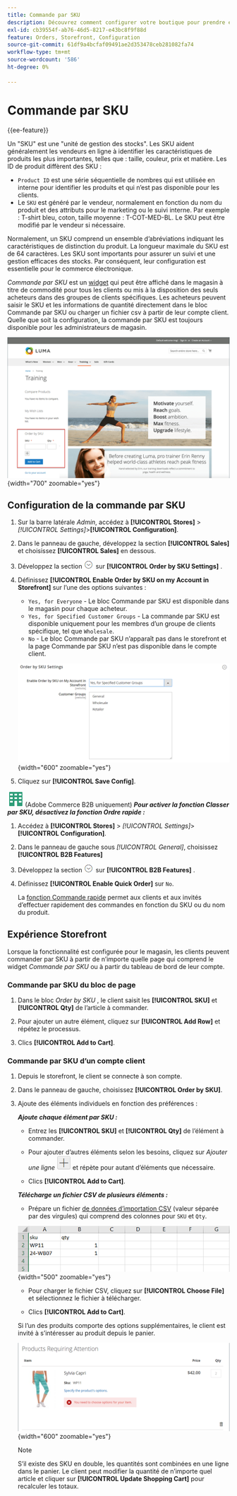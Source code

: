 ```yaml
---
title: Commande par SKU
description: Découvrez comment configurer votre boutique pour prendre en charge la commande par SKU à titre de commodité pour vos clients.
exl-id: cb39554f-ab76-46d5-8217-e43bc8f9f88d
feature: Orders, Storefront, Configuration
source-git-commit: 61df9a4bcfaf09491ae2d353478ceb281082fa74
workflow-type: tm+mt
source-wordcount: '586'
ht-degree: 0%

---
```


# Commande par SKU

{{ee-feature}}

Un &quot;SKU&quot; est une &quot;unité de gestion des stocks&quot;. Les SKU aident généralement les vendeurs en ligne à identifier les caractéristiques de produits les plus importantes, telles que : taille, couleur, prix et matière. Les ID de produit diffèrent des SKU :

- `Product ID` est une série séquentielle de nombres qui est utilisée en interne pour identifier les produits et qui n’est pas disponible pour les clients.
- Le `SKU` est généré par le vendeur, normalement en fonction du nom du produit et des attributs pour le marketing ou le suivi interne. Par exemple : T-shirt bleu, coton, taille moyenne : T-COT-MED-BL. Le SKU peut être modifié par le vendeur si nécessaire.

Normalement, un SKU comprend un ensemble d’abréviations indiquant les caractéristiques de distinction du produit. La longueur maximale du SKU est de 64 caractères. Les SKU sont importants pour assurer un suivi et une gestion efficaces des stocks. Par conséquent, leur configuration est essentielle pour le commerce électronique.

_Commande par SKU_ est un [widget](../content-design/widgets.md) qui peut être affiché dans le magasin à titre de commodité pour tous les clients ou mis à la disposition des seuls acheteurs dans des groupes de clients spécifiques. Les acheteurs peuvent saisir le SKU et les informations de quantité directement dans le bloc Commande par SKU ou charger un fichier csv à partir de leur compte client. Quelle que soit la configuration, la commande par SKU est toujours disponible pour les administrateurs de magasin.

![Commande par SKU dans le storefront](./assets/storefront-order-by-sku.png){width="700" zoomable="yes"}

## Configuration de la commande par SKU

1. Sur la barre latérale _Admin_, accédez à **[!UICONTROL Stores]** > _[!UICONTROL Settings]_>**[!UICONTROL Configuration]**.

1. Dans le panneau de gauche, développez la section **[!UICONTROL Sales]** et choisissez **[!UICONTROL Sales]** en dessous.

1. Développez la section ![Sélecteur d’extension](../assets/icon-display-expand.png) sur **[!UICONTROL Order by SKU Settings]** .

1. Définissez **[!UICONTROL Enable Order by SKU on my Account in Storefront]** sur l’une des options suivantes :

   - `Yes, for Everyone` - Le bloc Commande par SKU est disponible dans le magasin pour chaque acheteur.
   - `Yes, for Specified Customer Groups` - La commande par SKU est disponible uniquement pour les membres d’un groupe de clients spécifique, tel que `Wholesale`.
   - `No` - Le bloc Commande par SKU n’apparaît pas dans le storefront et la page Commande par SKU n’est pas disponible dans le compte client.

   ![Paramètres de commande par SKU](../configuration-reference/sales/assets/sales-order-by-sku-settings.png){width="600" zoomable="yes"}

1. Cliquez sur **[!UICONTROL Save Config]**.

![Adobe Commerce B2B](../assets/b2b.svg) (Adobe Commerce B2B uniquement) _**Pour activer la fonction Classer par SKU, désactivez la fonction Ordre rapide :**_

1. Accédez à **[!UICONTROL Stores]** > _[!UICONTROL Settings]_>**[!UICONTROL Configuration]**.

1. Dans le panneau de gauche sous _[!UICONTROL General]_, choisissez **[!UICONTROL B2B Features]**

1. Développez la section ![Sélecteur d’extension](../assets/icon-display-expand.png) sur **[!UICONTROL B2B Features]** .

1. Définissez **[!UICONTROL Enable Quick Order]** sur `No`.

   La [ fonction Commande rapide](../b2b/quick-order.md) permet aux clients et aux invités d’effectuer rapidement des commandes en fonction du SKU ou du nom du produit.

## Expérience Storefront

Lorsque la fonctionnalité est configurée pour le magasin, les clients peuvent commander par SKU à partir de n’importe quelle page qui comprend le widget _Commande par SKU_ ou à partir du tableau de bord de leur compte.

### Commande par SKU du bloc de page

1. Dans le bloc _Order by SKU_ , le client saisit les **[!UICONTROL SKU]** et **[!UICONTROL Qty]** de l’article à commander.

1. Pour ajouter un autre élément, cliquez sur **[!UICONTROL Add Row]** et répétez le processus.

1. Clics **[!UICONTROL Add to Cart]**.

### Commande par SKU d’un compte client

1. Depuis le storefront, le client se connecte à son compte.

1. Dans le panneau de gauche, choisissez **[!UICONTROL Order by SKU]**.

1. Ajoute des éléments individuels en fonction des préférences :

   _**Ajoute chaque élément par SKU :**_

   - Entrez les **[!UICONTROL SKU]** et **[!UICONTROL Qty]** de l’élément à commander.

   - Pour ajouter d’autres éléments selon les besoins, cliquez sur _Ajouter une ligne_ ![Bouton représentant le signe plus](../assets/button-add-item.png) et répète pour autant d’éléments que nécessaire.

   - Clics **[!UICONTROL Add to Cart]**.

   _**Télécharge un fichier CSV de plusieurs éléments :**_

   - Prépare un fichier [ de données d’importation CSV](../systems/data-csv.md) (valeur séparée par des virgules) qui comprend des colonnes pour `SKU` et `Qty`.

   ![SKU à importer](./assets/account-dashboard-order-by-sku-import.png){width="500" zoomable="yes"}

   - Pour charger le fichier CSV, cliquez sur **[!UICONTROL Choose File]** et sélectionnez le fichier à télécharger.

   - Clics **[!UICONTROL Add to Cart]**.

   Si l’un des produits comporte des options supplémentaires, le client est invité à s’intéresser au produit depuis le panier.

   ![Le produit nécessite de l’attention](./assets/account-dashboard-order-by-sku-cart-product-requires-attention.png){width="600" zoomable="yes"}

   >[!NOTE]
   >
   >S’il existe des SKU en double, les quantités sont combinées en une ligne dans le panier. Le client peut modifier la quantité de n’importe quel article et cliquer sur **[!UICONTROL Update Shopping Cart]** pour recalculer les totaux.

